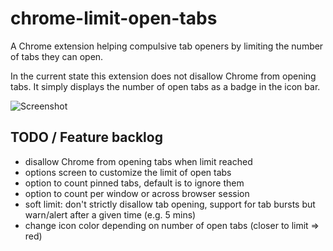 # chrome-limit-open-tabs

A Chrome extension helping compulsive tab openers by limiting the number of tabs they can open.

In the current state this extension does not disallow Chrome from opening tabs. It simply displays the number of open tabs as a badge in the icon bar.

![Screenshot](https://raw.github.com/sgeb/chrome-limit-open-tabs/master/chrome-limit-open-tabs.png)

## TODO / Feature backlog
- disallow Chrome from opening tabs when limit reached
- options screen to customize the limit of open tabs
- option to count pinned tabs, default is to ignore them
- option to count per window or across browser session
- soft limit: don't strictly disallow tab opening, support for tab bursts but warn/alert after a given time (e.g. 5 mins)
- change icon color depending on number of open tabs (closer to limit => red)
